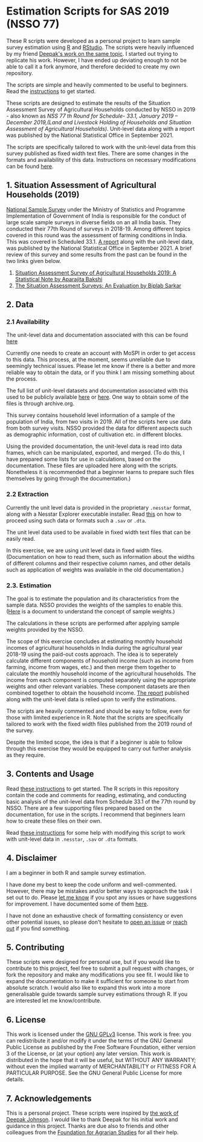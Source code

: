 # Estimation Scripts for SAS 2019 (NSSO 77)

These R scripts were developed as a personal project to learn sample survey estimation using [R](https://www.r-project.org/about.html) and [RStudio](https://github.com/rstudio/rstudio). The scripts were heavily influenced by my friend [Deepak's work on the same topic](https://github.com/deepakjohnson91/NSSO-77-Round-SAS/). I started out trying to replicate his work. However, I have ended up deviating enough to not be able to call it a fork anymore, and therefore decided to create my own repository.

The scripts are simple and heavily commented to be useful to beginners. Read the [instructions](https://github.com/s7u512/NSSO-77-SAS/blob/main/00_Instructions.md) to get started.

These scripts are designed to estimate the results of the Situation Assessment Survey of Agricultural Households conducted by NSSO in 2019 - also known as _*NSS 77 th Round for Schedule- 33.1, January 2019 – December 2019,(Land and Livestock Holding of Households and Situation Assessment of Agricultural Households)*_. Unit-level data along with a report was published by the National Statistical Office in September 2021.

The scripts are specifically tailored to work with the unit-level data from this survey published as fixed width text files. There are some changes in the formats and availability of this data. Instructions on necessary modifications can be found [here](https://github.com/s7u512/NSSO-77-SAS/blob/main/New_Format_Instructions.md).

## 1. Situation Assessment of Agricultural Households (2019)

[National Sample Survey](https://www.mospi.gov.in/national-sample-survey-nss) under the Ministry of Statistics and Programme Implementation of Government of India is responsible for the conduct of large scale sample surveys in diverse fields on an all India basis. They conducted their 77th Round of surveys in 2018-19. Among different topics covered in this round was the assessment of farming conditions in India. This was covered in Scheduled 33.1. [A report](https://ruralindiaonline.org/en/library/resource/situation-assessment-of-agricultural-households-and-land-and-livestock-holdings-of-households-in-rural-india/) along with the unit-level data, was published by the National Statistical Office in September 2021. A brief review of this survey and some results from the past can be found in the two links given below.
1. [Situation Assessment Survey of Agricultural Households 2019: A Statistical Note by Aparajita Bakshi](http://ras.org.in/situation_assessment_survey_of_agricultural_households_2019_a_statistical_note) 
2. [The Situation Assessment Surveys: An Evaluation by Biplab Sarkar](http://ras.org.in/index.php?Article=the_situation_assessment_surveys&q=biplab&keys=biplab)

## 2. Data

### 2.1 Availability

The unit-level data and documentation associated with this can be found [here](http://microdata.gov.in/nada43/index.php/catalog/157)

Currently one needs to create an account with MoSPI in order to get access to this data. This process, at the moment, seems unreliable due to seemingly technical issues. Please let me know if there is a better and more reliable way to obtain the data, or if you think I am missing something about the process.

The full list of unit-level datasets and documentation associated with this used to be publicly available [here](https://mospi.gov.in/web/mospi/download-tables-data/-/reports/view/templateFour/25302?q=TBDCAT) or [here](https://mospi.gov.in/unit-level-data-report-nss-77-th-round-schedule-331-january-2019-%E2%80%93-december-2019land-and-livestock). One way to obtain some of the files is through archive.org.

This survey contains household level information of a sample of the population of India, from two visits in 2019. All of the scripts here use data from both survey visits. NSSO provided the data for different aspects such as demographic information, cost of cultivation etc. in different blocks.

Using the provided documentation, the unit-level data is read into data frames, which can be manipulated, exported, and merged. (To do this, I have prepared some lists for use in calculations, based on the documentation. These files are uploaded here along with the scripts. Nonetheless it is recommended that a beginner learns to prepare such files themselves by going through the documentation.)

### 2.2 Extraction

Currently the unit level data is provided in the proprietary `.nesstar` format, along with a Nesstar Explorer executable installer. Read [this](https://github.com/s7u512/NSSO-77-SAS/blob/main/New_Format_Instructions.md) on how to proceed using such data or formats such a `.sav` or `.dta`. 

The unit level data used to be available in fixed width text files that can be easily read.

In this exercise, we are using unit level data in fixed width files. (Documentation on how to read them, such as information about the widths of different columns and their respective column names, and other details such as application of weights was available in the old documentation.)

### 2.3. Estimation

The goal is to estimate the population and its characteristics from the sample data. NSSO provides the weights of the samples to enable this. ([Here](https://unstats.un.org/unsd/demographic/meetings/egm/sampling_1203/docs/no_5.pdf) is a document to understand the concept of sample weights.)

The calculations in these scripts are performed after applying sample weights provided by the NSSO.

The scope of this exercise concludes at estimating monthly household incomes of agricultural households in India during the agricultural year 2018-19 using the paid-out costs approach. The idea is to seperately calculate different components of household income (such as income from farming, income from wages, etc.) and then merge them together to calculate the monthly household income of the agricultural households. The income from each component is computed separately using the appropriate weights and other relevant variables. These component datasets are then combined together to obtain the household income. [The report](https://ruralindiaonline.org/en/library/resource/situation-assessment-of-agricultural-households-and-land-and-livestock-holdings-of-households-in-rural-india/) published along with the unit-level data is relied upon to verify the estimations.

The scripts are heavily commented and should be easy to follow, even for those with limited experience in R. Note that the scripts are specifically tailored to work with the fixed width files published from the 2019 round of the survey.

Despite the limited scope, the idea is that if a beginner is able to follow through this exercise they would be equipped to carry out further analysis as they require.

## 3. Contents and Usage

Read [these instructions](https://github.com/s7u512/NSSO-77-SAS/blob/main/00_Instructions.md) to get started. The R scripts in this repository contain the code and comments for reading, estimating, and conducting basic analysis of the unit-level data from Schedule 33.1 of the 77th round by NSSO. There are a few supporting files prepared based on the documentation, for use in the scripts. I recommend that beginners learn how to create these files on their own. 

Read [these instructions](https://github.com/s7u512/NSSO-77-SAS/blob/main/New_Format_Instructions.md) for some help with modifying this script to work with unit-level data in `.nesstar`, `.sav` or `.dta` formats.

## 4. Disclaimer

I am a beginner in both R and sample survey estimation. 

I have done my best to keep the code uniform and well-commented. However, there may be mistakes and/or better ways to approach the task I set out to do. Please [let me know](https://twitter.com/all_awry) if you spot any issues or have suggestions for improvement. I have documented some of them [here](https://github.com/s7u512/NSSO-77-SAS/blob/main/ISSUES.md). 

I have not done an exhaustive check of formatting consistency or even other potential issues, so please don't hesitate to [open an issue](https://github.com/s7u512/NSSO-77-SAS/issues/new) or [reach out](https://twitter.com/all_awry) if you find something.

## 5. Contributing

These scripts were designed for personal use, but if you would like to contribute to this project, feel free to submit a pull request with changes, or fork the repository and make any modifications you see fit. I would like to expand the documentation to make it sufficient for someone to start from absolute scratch. I would also like to expand this work into a more generalisable guide towards sample survey estimations through R. If you are interested let me know/contribute.

## 6. License

This work is licensed under the [GNU GPLv3](https://www.gnu.org/licenses/gpl-3.0.html) license. This work is free: you can redistribute it and/or modify it under the terms of the GNU General Public License as published by the Free Software Foundation, either version 3 of the License, or (at your option) any later version. This work is distributed in the hope that it will be useful, but WITHOUT ANY WARRANTY; without even the implied warranty of MERCHANTABILITY or FITNESS FOR A PARTICULAR PURPOSE. See the GNU General Public License for more details.

## 7. Acknowledgements

This is a personal project. These scripts were inspired by [the work of Deepak Johnson](https://github.com/deepakjohnson91/NSSO-77-Round-SAS/). I would like to thank Deepak for his initial work and guidance in this project. Thanks are due also to friends and other colleagues from the [Foundation for Agrarian Studies](https://fas.org.in/) for all their help.
